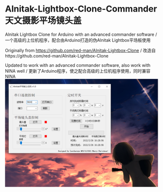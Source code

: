 # Alnitak-Lightbox-Clone-Commander天文摄影平场镜头盖
Alnitak Lightbox Clone for Arduino with an advanced commander software  / 一个高级的上位机程序，配合由Arduino打造的伪Alnitak Lightbox平场板使用

Originally from https://github.com/red-man/Alnitak-Lightbox-Clone    /  改造自https://github.com/red-man/Alnitak-Lightbox-Clone

Updated to work with an advanced commander software, also work with NINA well   /   更新了Arduino程序，使之配合高级的上位机程序使用，同时兼容NINA
![](https://github.com/lewcherwyn/Alnitak-Lightbox-Clone-Commander/blob/main/demo.png)
